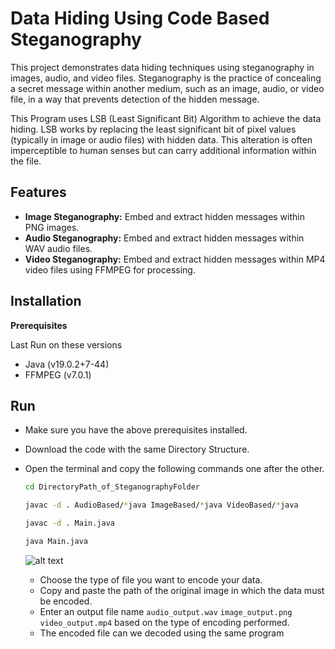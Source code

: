 # Data Hiding Using Code Based Steganography

This project demonstrates data hiding techniques using steganography in images, audio, and video files. Steganography is the practice of concealing a secret message within another medium, such as an image, audio, or video file, in a way that prevents detection of the hidden message.

This Program uses LSB (Least Significant Bit) Algorithm to achieve the data hiding. LSB works by replacing the least significant bit of pixel values (typically in image or audio files) with hidden data. This alteration is often imperceptible to human senses but can carry additional information within the file.

## Features 
* **Image Steganography:** Embed and extract hidden messages within PNG images.
* **Audio Steganography:** Embed and extract hidden messages within WAV audio files.
* **Video Steganography:** Embed and extract hidden messages within MP4 video files using FFMPEG for processing.

## Installation

**Prerequisites**

Last Run on these versions

* Java (v19.0.2+7-44)
* FFMPEG (v7.0.1)

## Run

* Make sure you have the above prerequisites installed.
* Download the code with the same Directory Structure.
* Open the terminal and copy the following commands one after the other.

  ```bash
  cd DirectoryPath_of_SteganographyFolder
  ```

  ```bash
  javac -d . AudioBased/*java ImageBased/*java VideoBased/*java
  ```

  ```bash
  javac -d . Main.java
  ```

  ```bash
  java Main.java
  ```

  ![alt text](![image](https://github.com/aashishkoundinya/Data-Hiding-Using-Steganography/assets/85052821/9375f7bf-b603-432f-a2d8-17fe368e0c28))

  * Choose the type of file you want to encode your data.
  * Copy and paste the path of the original image in which the data must be encoded.
  * Enter an output file name `audio_output.wav` `image_output.png` `video_output.mp4` based on the type of encoding performed.
  * The encoded file can we decoded using the same program
